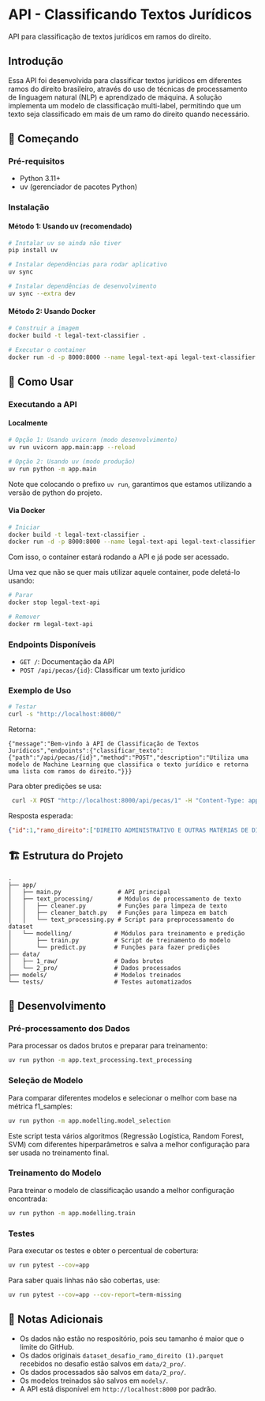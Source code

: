 # API - Classificando Textos Jurídicos

API para classificação de textos jurídicos em ramos do direito.

## Introdução
Essa API foi desenvolvida para classificar textos jurídicos em diferentes ramos do direito brasileiro,
através do uso de técnicas de processamento de linguagem natural (NLP) e aprendizado de máquina.
A solução implementa um modelo de classificação multi-label, permitindo que um texto seja classificado em mais de um ramo do direito quando necessário.

## :rocket: Começando

### Pré-requisitos

- Python 3.11+
- uv (gerenciador de pacotes Python)

### Instalação

#### Método 1: Usando uv (recomendado)
```bash
# Instalar uv se ainda não tiver
pip install uv

# Instalar dependências para rodar aplicativo
uv sync

# Instalar dependências de desenvolvimento
uv sync --extra dev
```

#### Método 2: Usando Docker
```bash
# Construir a imagem
docker build -t legal-text-classifier .

# Executar o container
docker run -d -p 8000:8000 --name legal-text-api legal-text-classifier
```

## :memo: Como Usar

### Executando a API

#### Localmente
```bash
# Opção 1: Usando uvicorn (modo desenvolvimento)
uv run uvicorn app.main:app --reload

# Opção 2: Usando uv (modo produção)
uv run python -m app.main
```
Note que colocando o prefixo `uv run`, garantimos que estamos utilizando
a versão de python do projeto.

#### Via Docker
```bash
# Iniciar
docker build -t legal-text-classifier .
docker run -d -p 8000:8000 --name legal-text-api legal-text-classifier
```
Com isso, o container estará rodando a API e já pode ser acessado.

Uma vez que não se quer mais utilizar aquele container, pode deletá-lo usando:
```bash
# Parar
docker stop legal-text-api

# Remover
docker rm legal-text-api
```

### Endpoints Disponíveis

- `GET /`: Documentação da API
- `POST /api/pecas/{id}`: Classificar um texto jurídico

### Exemplo de Uso

```bash
# Testar
curl -s "http://localhost:8000/"
```
Retorna:
```
{"message":"Bem-vindo à API de Classificação de Textos Jurídicos","endpoints":{"classificar_texto":{"path":"/api/pecas/{id}","method":"POST","description":"Utiliza uma modelo de Machine Learning que classifica o texto jurídico e retorna uma lista com ramos do direito."}}}
```

Para obter predições se usa:
```bash
 curl -X POST "http://localhost:8000/api/pecas/1" -H "Content-Type: application/json" -d '{"texto": "EDUCACAO E MUITO IMPORTANTE PROFESSOR EU SEI"}'
```

Resposta esperada:
```json
{"id":1,"ramo_direito":["DIREITO ADMINISTRATIVO E OUTRAS MATÉRIAS DE DIREITO PÚBLICO"]}%                                                                   
```

## :building_construction: Estrutura do Projeto

```
.
├── app/
│   ├── main.py                # API principal
│   ├── text_processing/       # Módulos de processamento de texto
│   │   ├── cleaner.py         # Funções para limpeza de texto
│   │   ├── cleaner_batch.py   # Funções para limpeza em batch
│   │   └── text_processing.py # Script para preprocessamento do dataset
│   └── modelling/            # Módulos para treinamento e predição
│       ├── train.py          # Script de treinamento do modelo
│       └── predict.py        # Funções para fazer predições
├── data/
│   ├── 1_raw/                # Dados brutos
│   └── 2_pro/                # Dados processados
├── models/                   # Modelos treinados
└── tests/                    # Testes automatizados
```

## :wrench: Desenvolvimento

### Pré-processamento dos Dados
Para processar os dados brutos e preparar para treinamento:
```bash
uv run python -m app.text_processing.text_processing
```

### Seleção de Modelo
Para comparar diferentes modelos e selecionar o melhor com base na métrica f1_samples:
```bash
uv run python -m app.modelling.model_selection
```
Este script testa vários algoritmos (Regressão Logística, Random Forest, SVM) com diferentes hiperparâmetros e salva a melhor configuração para ser usada no treinamento final.

### Treinamento do Modelo
Para treinar o modelo de classificação usando a melhor configuração encontrada:
```bash
uv run python -m app.modelling.train
```

### Testes
Para executar os testes e obter o percentual de cobertura:
```bash
uv run pytest --cov=app
```
Para saber quais linhas não são cobertas, use:
```bash
uv run pytest --cov=app --cov-report=term-missing
```

## :notebook: Notas Adicionais

- Os dados não estão no respositório, pois seu tamanho é maior que o limite do GitHub.
- Os dados originais `dataset_desafio_ramo_direito (1).parquet` recebidos no desafio estão salvos em `data/2_pro/`.
- Os dados processados são salvos em `data/2_pro/`.
- Os modelos treinados são salvos em `models/`.
- A API está disponível em `http://localhost:8000` por padrão.
